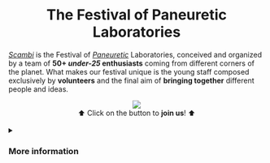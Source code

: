 <h1 align='center'>The Festival of Paneuretic Laboratories</h1>

[*Scambi*](https://scambi.org 'Scambi Festival official website') is the Festival of [*Paneuretic*](https://scambi.org/en/the-paneuretic-universe-of-scambi/ '“The Paneuretic Universe of Scambi Festival„') Laboratories, conceived and organized by a team of **50+ *under-25* enthusiasts** coming from different corners of the planet. What makes our festival unique is the young staff composed exclusively by **volunteers** and the final aim of **bringing together** different people and ideas.

<div align='center'>
	<a href='mailto:staff@scambi.org?subject=Silicon%20Team%20Application&body=Name%3A%20%0AWebsite%3A%20%0AGitHub%20profile%3A%20%0ASkills%3A%0A%0AWhy%20am%20I%20joining%3F%0A%0A%3C%21--%20Write%20here%20the%20reasons%20--%3E' alt='LOOKING FOR VOLUNTEERS!' title='send us an email to enroll!'>
		<img src='https://user-images.githubusercontent.com/42862428/176491641-5b5109cf-917c-4cfb-bf25-9ef52dfd109c.svg' />
	</a><br />
	⬆️ Click on the button to <strong>join us</strong>! ⬆️
</div>

<br />

<details>
	<summary><h3>More information</h3></summary>
	
<img src='https://scambi.org/wp-content/uploads/2021/11/homepage-1980x1320.jpg' alt='A photo from the Scambi 2021 opening event'>

## Resources
- [Scambi Festival website](https://scambi.org)
- [@scambifestival Instagram profile](https://instagram.org/scambifestival 'Scambi Festival on Instagram')
- [Scambi Festival’s Manual](https://manuale.scambi.org), containing all of the info about the festival’s behind the scenes work
- [Scambi Festival official presentation](https://nuvola.scambi.org/s/6req5AxSm9eAQQz 'Scambi Festival Presentation PDF')

## Looking for

We are looking for wolunteers who are:
- **System administrators**
- **Web developers**
</details>
